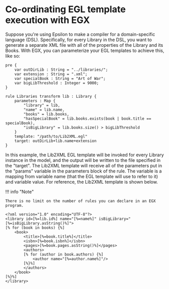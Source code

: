 # Co-ordinating EGL template execution with EGX
Suppose you're using Epsilon to make a compiler for a domain-specific language (DSL). Specifically, for every Library in the DSL, you want to generate a separate XML file with all of the properties of the Library and its Books. With EGX, you can parameterize your EGL templates to achieve this, like so:

```egx
pre {
	var outDirLib : String = "../libraries/";
	var extension : String = ".xml";
	var specialBook : String = "Art of War";
	var bigLibThreshold : Integer = 9000;
}

rule Libraries transform lib : Library {
	parameters : Map {
		"library" = lib,
		"name" = lib.name,
		"books" = lib.books,
		"hasSpecialBook" = lib.books.exists(book | book.title == specialBook),
		"isBigLibrary" = lib.books.size() > bigLibThreshold
	}
	template: "/path/to/Lib2XML.egl"
	target: outDirLib+lib.name+extension
}
```

In this example, the Lib2XML EGL template will be invoked for every Library instance in the model, and the output will be written to the file specified in the "target". The Lib2XML template will receive all of the parameters put in the "params" variable in the parameters block of the rule. The variable is a mapping from variable name (that the EGL template will use to refer to it) and variable value. For reference, the Lib2XML template is shown below.

!!! info "Note"

	There is no limit on the number of rules you can declare in an EGX program.

```egl
<?xml version="1.0" encoding="UTF-8"?>
<library id=[%=lib.id%] name="[%=name%]" isBigLibrary="[%=isBigLibrary.asString()%]">
[% for (book in books) {%]
	<book>
		<title>[%=book.title%]</title>
		<isbn>[%=book.isbn%]</isbn>
		<pages>[%=book.pages.asString()%]</pages>
		<authors>
		[% for (author in book.authors) {%]
			<author name="[%=author.name%]"/>
		[%}%]
		</authors>
	</book>
[%}%]
</library>
```